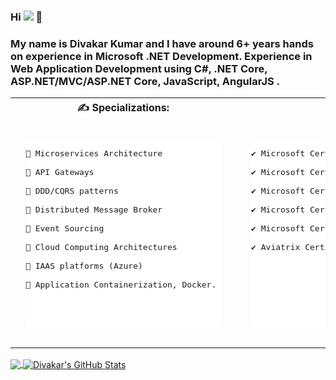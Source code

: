 ### Hi ![](http://estruyf-github.azurewebsites.net/api/VisitorHit?user=Divakar-Kumar&repo=Divakar-Kumar&countColorcountColor&countColor=%23001199) 👋 


<h3>
My name is Divakar Kumar and I have around 6+ years hands on experience in Microsoft .NET Development. 
Experience in Web Application Development using C#, .NET Core, ASP.NET/MVC/ASP.NET Core, JavaScript, AngularJS . 
</h3>

<table>
<tr>
<th> &#x270d; Specializations:</th>
<th>🏆 Certifications:</th>
</tr>
<tr>
<td>
<pre>
<div style="background: #fff;border-radius: 2px;display: inline-block;height: 300px;margin: 1rem;position: relative;width: 300px box-shadow: 0 19px 38px rgba(0,0,0,0.30), 0 15px 12px rgba(0,0,0,0.22);">
📌 Microservices Architecture <br>
📌 API Gateways <br>
📌 DDD/CQRS patterns <br>
📌 Distributed Message Broker <br>
📌 Event Sourcing <br>
📌 Cloud Computing Architectures <br>
📌 IAAS platforms (Azure) <br>
📌 Application Containerization, Docker. <br>
</div>
</pre>
</td>
<td>
<pre>
<div style="background: #fff;border-radius: 2px;display: inline-block;height: 300px;margin: 1rem;position: relative;width: 300px box-shadow: 0 19px 38px rgba(0,0,0,0.30), 0 15px 12px rgba(0,0,0,0.22);">
✔️ Microsoft Certified Trainer <br>
✔️ Microsoft Certified: DevOps Engineer Expert <br>
✔️ Microsoft Certified: Azure Developer Associate <br>
✔️ Microsoft Certified: Azure IoT Developer Specialty <br>
✔️ Microsoft Certified: Azure Fundamentals <br>
✔️ Aviatrix Certified Engineer - Multi-Cloud Network Associate <br>
</div>
</pre>
</td>
</tr>
</table>

<a href="https://github.com/Divakar-Kumar">
  <img align="center" src="https://github-readme-stats.vercel.app/api/top-langs/?username=Divakar-Kumar&hide=java,html&title_color=00000&text_color=1d1f21&icon_color=2bbc8a&bg_color=fffff" />
</a>
<a href="https://github.com/Divakar-Kumar">
  <img align="center" src="https://github-readme-stats.vercel.app/api?username=Divakar-Kumar&show_icons=true&count_private=true&title_color=00000&text_color=1d1f21&icon_color=2bbc8a&bg_color=fffff" alt="Divakar's GitHub Stats" />
</a>

